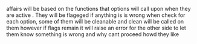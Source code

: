 affairs will be based on the functions that options will call upon when they are active . They will be flageged if anything is
is wrong when check for each option, some of them will be cleanable and clean will be called on them however if flags remain
it will raise an error for the other side to let them know something is wrong and why cant proceed howd they like
